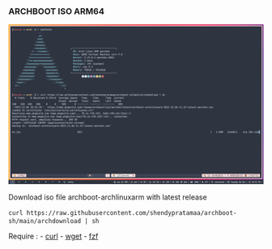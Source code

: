 ### ARCHBOOT ISO ARM64

![archboot](./archdownload.png)

Download iso file archboot-archlinuxarm with latest release

```install
curl https://raw.githubusercontent.com/shendypratamaa/archboot-sh/main/archdownload | sh
```

Require : - [curl](https://github.com/curl/curl) - [wget](https://www.gnu.org/software/wget/) - [fzf](https://github.com/junegunn/fzf)
